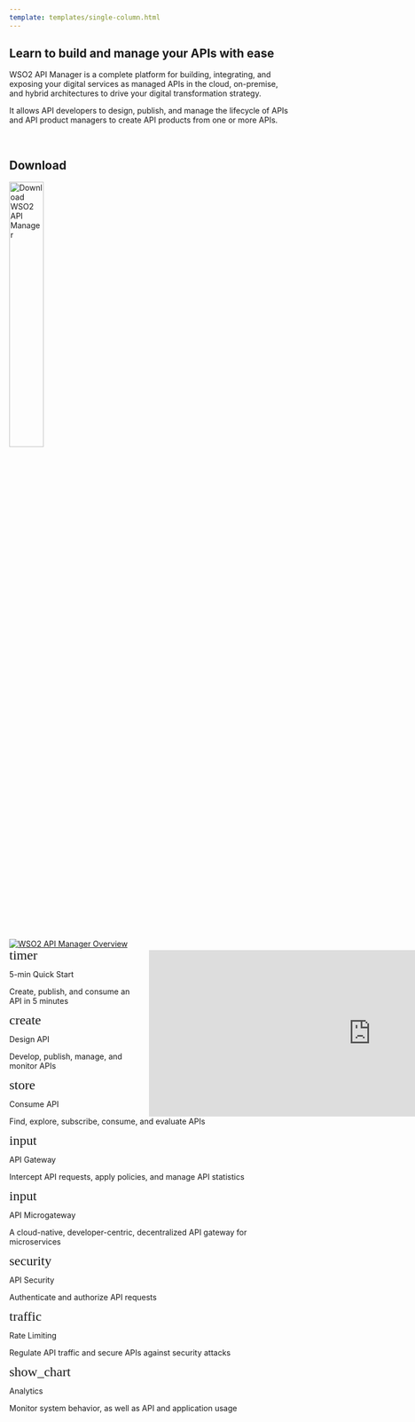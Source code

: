 ```yaml
---
template: templates/single-column.html
---
```

<style>
    @font-face {
    font-family: 'Material Icons';
    font-style: normal;
    font-weight: 400;
    src: url(https://wso2.cachefly.net/wso2/sites/all/fonts/docs/flUhRq6tzZclQEJ-Vdg-IuiaDsNcIhQ8tQ.woff2) format('woff2');
    }

    .material-icons {
    font-family: 'Material Icons';
    font-weight: normal;
    font-style: normal;
    font-size: 24px;
    line-height: 1;
    letter-spacing: normal;
    text-transform: none;
    display: inline-block;
    white-space: nowrap;
    word-wrap: normal;
    direction: ltr;
    -webkit-font-feature-settings: 'liga';
    -webkit-font-smoothing: antialiased;
    }
</style>

<div class="homePage">
    <div class="section01">
        <div class="leftContent">
            <h2>Learn to build and manage your APIs with ease  </h2>
            <p>
                WSO2 API Manager is a complete platform for building, integrating, and exposing your digital services as managed APIs in the cloud, on-premise, and hybrid architectures to drive your digital transformation strategy. 
            </p>
            <p>
                It allows API developers to design, publish, and manage the lifecycle of APIs and API product 
                managers to create API products from one or more APIs.
            </p>
            </br>
            <h2>Download</h2>
            <a href="https://wso2.com/api-manager/#">
                <img src="{{base_path}}/assets/img/get_started/download-apim.png" title="Download WSO2 API Manager" width="35%" alt="Download WSO2 API Manager"/>
            </a>
        </div>
        <div class="md-main .md-content " style="float:right; width: 55%; align:right;  flex-shrink: 0;min-width: 40%; max-height: 100%; max-width:50%; margin-left:10px; margin-top:20px">
        <iframe width="800" height="300" src="https://www.youtube.com/embed/nr1cFyxVdDw" frameborder="0" allow="accelerometer; autoplay; encrypted-media; gyroscope; picture-in-picture" allowfullscreen></iframe>
        </div>
    </div>
    <div class="md-main md-content rightImage">
        <a href='{{base_path}}/assets/attachments/wso2-apim-overview.png'>
            <img src='{{base_path}}/assets/attachments/wso2-apim-overview.png' alt="WSO2 API Manager Overview" />
        </a>
    </div>
</div>
<div>
    <div class="content">
        <!-- card -->
        <div class="card" onclick="location.href='{{base_path}}/getting-started/quick-start-guide';">
            <div class="line"></div>
            <div class="card-icon">
                <i class="material-icons md-36">timer</i>
            </div>
            <div class="card-content" >
                <p class="title">5-min Quick Start</p>
                <p class="hint">Create, publish, and consume an API in 5 minutes</p>
            </div>
        </div>
        <!-- end card -->
        <!-- card -->
        <div class="card" onclick="location.href='{{base_path}}/learn/design-api/create-api/create-a-rest-api';">
            <div class="line"></div>
            <div class="card-icon">
                <i class="material-icons md-36">create</i>
            </div>
            <div class="card-content">
                <p class="title">Design API</p>
                <p class="hint">Develop, publish, manage, and monitor APIs</p>
            </div>
        </div>
        <!-- end card -->
        <!-- card -->
        <div class="card" onclick="location.href='{{base_path}}/learn/consume-api/discover-apis/search';">
            <div class="line"></div>
            <div class="card-icon">
                <i class="material-icons md-36">store</i>
            </div>
            <div class="card-content">
                <p class="title">Consume API</p>
                <p class="hint">Find, explore, subscribe, consume, and evaluate APIs</p>
            </div>
        </div>
        <!-- end card -->
        <!-- card -->
        <div class="card" onclick="location.href='{{base_path}}/learn/api-gateway/overview-of-the-api-gateway';">
            <div class="line"></div>
            <div class="card-icon">
                <i class="material-icons md-36">input</i>
            </div>
            <div class="card-content">
                <p class="title">API Gateway</p>
                <p class="hint">Intercept API requests, apply policies, and manage API statistics</p>
            </div>
        </div>
        <!-- end card -->
    </div>
    <div class="content">
        <!-- card -->
        <div class="card" onclick="location.href='https://mg.docs.wso2.com/en/3.2.0/';">
            <div class="line"></div>
            <div class="card-icon">
                <i class="material-icons md-36">input</i>
            </div>
            <div class="card-content">
                <p class="title">API Microgateway</p>
                <p class="hint">A cloud-native, developer-centric, decentralized API gateway for microservices</p>
            </div>
        </div>
        <!-- end card -->
        <!-- card -->
        <div class="card" onclick="location.href='{{base_path}}/learn/api-security/api-authentication/api-authentication-overview';">
            <div class="line"></div>
            <div class="card-icon">
                <i class="material-icons md-36">security</i>
            </div>
            <div class="card-content">
                <p class="title">API Security</p>
                <p class="hint">Authenticate and authorize API requests</p>
            </div>
        </div>
        <!-- end card -->
        <!-- card -->
        <div class="card" onclick="location.href='{{base_path}}/learn/rate-limiting/introducing-throttling-use-cases';">
            <div class="line"></div>
            <div class="card-icon">
                <i class="material-icons md-36">traffic</i>
            </div>
            <div class="card-content">
                <p class="title">Rate Limiting</p>
                <p class="hint"> Regulate API traffic and secure APIs against security attacks</p>
            </div>
        </div>
        <!-- end card -->
        <!-- card -->
        <div class="card" onclick="location.href='{{base_path}}/learn/analytics/overview-of-api-analytics';">
            <div class="line"></div>
            <div class="card-icon">
                <i class="material-icons md-36">show_chart</i>
            </div>
            <div class="card-content">
                <p class="title">Analytics</p>
                <p class="hint">Monitor system behavior, as well as API and application usage</p>
            </div>
        </div>
        <!-- end card -->
    </div>
</div>

